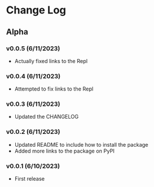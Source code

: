 # Change Log

## Alpha

### v0.0.5 (6/11/2023)
- Actually fixed links to the Repl

### v0.0.4 (6/11/2023)
- Attempted to fix links to the Repl

### v0.0.3 (6/11/2023)
- Updated the CHANGELOG

### v0.0.2 (6/11/2023)
- Updated README to include how to install the package
- Added more links to the package on PyPI

### v0.0.1 (6/10/2023)
- First release
